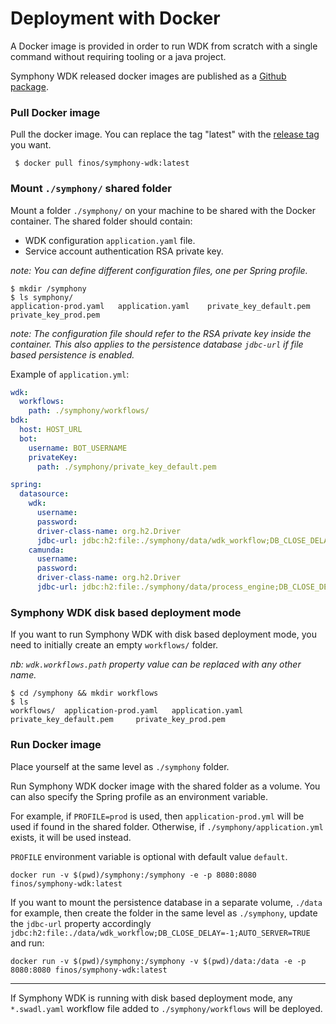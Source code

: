 # Deployment with Docker
A Docker image is provided in order to run WDK from scratch with a single command without requiring tooling or a java project.

Symphony WDK released docker images are published as a [Github package](https://github.com/orgs/finos/packages?repo_name=symphony-wdk).

### Pull Docker image
Pull the docker image. You can replace the tag "latest" with the [release tag](https://github.com/finos/symphony-wdk/tags) you want.
```shell
 $ docker pull finos/symphony-wdk:latest
```

### Mount `./symphony/` shared folder
Mount a folder `./symphony/` on your machine to be shared with the Docker container. The shared folder should contain:
- WDK configuration `application.yaml` file.
- Service account authentication RSA private key.


_note: You can define different configuration files, one per Spring profile._

```shell
$ mkdir /symphony
$ ls symphony/
application-prod.yaml	application.yaml	private_key_default.pem		private_key_prod.pem
```
_note: The configuration file should refer to the RSA private key inside the container. This also applies to the persistence database `jdbc-url` if file based persistence is enabled._

Example of `application.yml`:
```yaml
wdk:
  workflows:
    path: ./symphony/workflows/
bdk:
  host: HOST_URL
  bot:
    username: BOT_USERNAME
    privateKey:
      path: ./symphony/private_key_default.pem

spring:
  datasource:
    wdk:
      username:
      password: 
      driver-class-name: org.h2.Driver
      jdbc-url: jdbc:h2:file:./symphony/data/wdk_workflow;DB_CLOSE_DELAY=-1;AUTO_SERVER=TRUE
    camunda:
      username:
      password:
      driver-class-name: org.h2.Driver
      jdbc-url: jdbc:h2:file:./symphony/data/process_engine;DB_CLOSE_DELAY=-1;AUTO_SERVER=TRUE
```

### Symphony WDK disk based deployment mode
If you want to run Symphony WDK with disk based deployment mode, you need to initially create an empty `workflows/` folder.

_nb: `wdk.workflows.path` property value can be replaced with any other name._
```shell
$ cd /symphony && mkdir workflows
$ ls
workflows/	application-prod.yaml	application.yaml	private_key_default.pem		private_key_prod.pem
```

### Run Docker image
Place yourself at the same level as `./symphony` folder.

Run Symphony WDK docker image with the shared folder as a volume. You can also specify the Spring profile as an environment variable. 

For example, if `PROFILE=prod` is used, then `application-prod.yml` will be used if found in the shared folder. Otherwise, if `./symphony/application.yml` exists, it will be used instead.

`PROFILE` environment variable is optional with default value `default`.
```shell
docker run -v $(pwd)/symphony:/symphony -e -p 8080:8080 finos/symphony-wdk:latest 
```
If you want to mount the persistence database in a separate volume, `./data` for example, then create the folder in the same level as `./symphony`, update the `jdbc-url` property accordingly `jdbc:h2:file:./data/wdk_workflow;DB_CLOSE_DELAY=-1;AUTO_SERVER=TRUE` and run:
```shell
docker run -v $(pwd)/symphony:/symphony -v $(pwd)/data:/data -e -p 8080:8080 finos/symphony-wdk:latest 
```

---
If Symphony WDK is running with disk based deployment mode, any `*.swadl.yaml` workflow file added to `./symphony/workflows` will be deployed.
